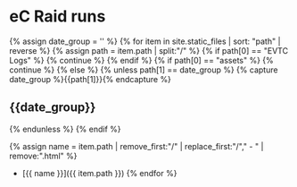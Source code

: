---
---

# eC Raid runs


{% assign date_group = '' %}
{% for item in site.static_files | sort: "path" | reverse  %}
{% assign path = item.path | split:"/" %}
{% if path[0] == "EVTC Logs" %}
  {% continue %}
{% endif %}
{% if path[0] == "assets" %}
  {% continue %}
{% else %}
{% unless path[1] == date_group %}
  {% capture date_group %}{{path[1]}}{% endcapture %}
    
## {{date_group}}
    
{% endunless %}
{% endif %}
  
{% assign name = item.path | remove_first:"/" | replace_first:"/"," - " | remove:".html" %}
 * [{{ name }}]({{ item.path }})
{% endfor %}
